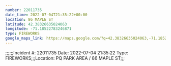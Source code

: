 ```yaml
---
number: 22011735
date_time: 2022-07-04T21:35:22+00:00
location: 86 MAPLE ST
latitude: 42.38326635024063
longitude: -71.18522783246871
type: FIREWORKS
google_maps_link: https://maps.google.com/?q=42.38326635024063,-71.18522783246871
---
```


;;;;;;Incident #: 22011735  Date: 2022-07-04 21:35:22   Type: FIREWORKS;;;Location: PQ PARK AREA / 86 MAPLE ST;;;
